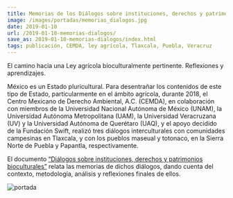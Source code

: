```yaml
---
title: Memorias de los Diálogos sobre instituciones, derechos y patrimonios bioculturales
image: /images/portadas/memorias_dialogos.jpg
date: 2019-01-10
url: /2019-01-10-memorias-dialogos/
save_as: 2019-01-10-memorias-dialogos/index.html
tags: publicación, CEMDA, ley agrícola, Tlaxcala, Puebla, Veracruz
---
```


El camino hacia una Ley agrícola bioculturalmente
pertinente. Reflexiones y aprendizajes.

México es un Estado pluricultural. Para desentrañar los contenidos de
este tipo de Estado, particularmente en el ámbito agrícola, durante
2018, el Centro Mexicano de Derecho Ambiental, A.C.  (CEMDA), en
colaboración con miembros de la Universidad Nacional Autónoma de
México (UNAM), la Universidad Autónoma Metropolitana (UAM), la
Universidad Veracruzana (UV) y la Universidad Autónoma de Querétaro
(UAQ), y el apoyo decidido de la Fundación Swift, realizó tres
diálogos interculturales con comunidades campesinas en Tlaxcala, y con
los pueblos maseual y totonaco, en la Sierra Norte de Puebla y
Papantla, respectivamente.

El documento [“Diálogos sobre instituciones, derechos y patrimonios bioculturales”](http://www.cemda.org.mx/wp-content/uploads/2018/12/MemoriasDialogos.pdf?fbclid=IwAR0JHxeO_pEYz_V_9s8vXOI5wt0TONbmIVHGk66VDLe8CmJo12coYHWEcXk) relata las memorias de dichos diálogos, dando cuenta del contexto, metodología, análisis y reflexiones finales de ellos.


![portada](/images/memorias_dialogos.jpg)
